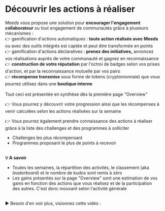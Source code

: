 # Découvrir les actions à réaliser

Meeds vous propose une solution pour **encourager l'engagement collaborateur** ou tout engagement de communautés grâce à plusieurs mécanismes :\
👉 gamification d'actions automatiques : **toute action réalisée avec Meeds** ou avec des outils intégrés est captée et peut être transformée en points\
👉 gamification d'actions déclaratives : **prenez des initiatives,** annoncez vos réalisations auprès de votre communauté et gagnez en reconnaissance\
👉 **construction de votre réputation** par l'octroi de badges selon vos prises d'action, et par la reconnaissance mutuelle par vos pairs\
👉 **récompense transmise** sous forme de tokens (cryptomonnaie) que vous pourrez utilisez dans une **boutique interne**\
\
Tout ceci est présentée en synthèse dès la première page "Overview"

👉 Vous pourrez y découvrir votre progression ainsi que les récompenses à venir calculées selon les actions réalisées sur la semaine

👉 Vous pourrez également prendre connaissance des actions à réaliser grâce à la liste des challenges et des programmes à solliciter

* Challenges les plus récompensant
* Programmes proposant le plus de points à recevoir

\
**💡 A savoir**

* Toutes les semaines, la répartition des activités, le classement (aka _leaderboard_) et le nombre de kudos sont remis à zéro
* Les gains présentés sur la page "Overview" sont une estimation de vos gains en fonction des actions que vous réalisez et de la participation des autres. C'est donc mouvant selon l'activité générale

\
▶ Besoin d'en voir plus, visionnez cette vidéo :&#x20;
